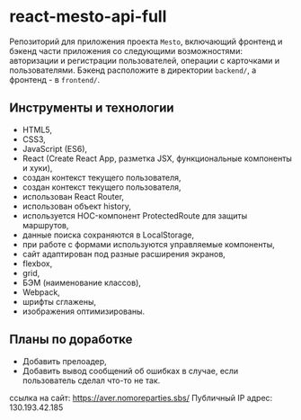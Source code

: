 # react-mesto-api-full
Репозиторий для приложения проекта `Mesto`, включающий фронтенд и бэкенд части приложения со следующими возможностями: авторизации и регистрации пользователей, операции с карточками и пользователями. Бэкенд расположите в директории `backend/`, а фронтенд - в `frontend/`. 

## Инструменты и технологии
* HTML5,
* CSS3,
* JavaScript (ES6),
* React (Create React App, разметка JSX, функциональные компоненты и хуки),
* создан контекст текущего пользователя,
* создан контекст текущего пользователя,
* использован React Router,
* использован объект history,
* используется HOC-компонент ProtectedRoute для защиты маршрутов,
* данные поиска сохраняются в LocalStorage,
* при работе с формами используются управляемые компоненты,
* сайт адаптирован под разные расширения экранов,
* flexbox,
* grid,
* БЭМ (наименование классов),
* Webpack,
* шрифты сглажены,
* изображения оптимизированы.

## Планы по доработке
* Добавить прелоадер,
* Добавить вывод сообщений об ошибках в случае, если пользователь сделал что-то не так.
  
cсылка на сайт: https://aver.nomoreparties.sbs/
Публичный IP адрес: 130.193.42.185
